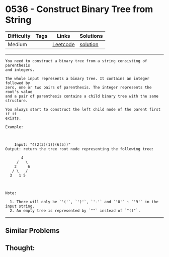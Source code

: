 # 0536 - Construct Binary Tree from String

Difficulty  | Tags | Links | Solutions
----------- | ---- | ----- | -----
Medium |  | [Leetcode](https://leetcode.com/problems/construct-binary-tree-from-string) | [solution](https://leetcode.com/problems/construct-binary-tree-from-string/solution/)


-----------

```
You need to construct a binary tree from a string consisting of parenthesis
and integers.

The whole input represents a binary tree. It contains an integer followed by
zero, one or two pairs of parenthesis. The integer represents the root's value
and a pair of parenthesis contains a child binary tree with the same
structure.

You always start to construct the left child node of the parent first if it
exists.

Example:



    Input: "4(2(3)(1))(6(5))"Output: return the tree root node representing the following tree:       4     /   \    2     6   / \   /   3   1 5   



Note:

  1. There will only be `'('`, `')'`, `'-'` and `'0'` ~ `'9'` in the input string.
  2. An empty tree is represented by `""` instead of `"()"`.
```

-----------


## Similar Problems




## Thought:
